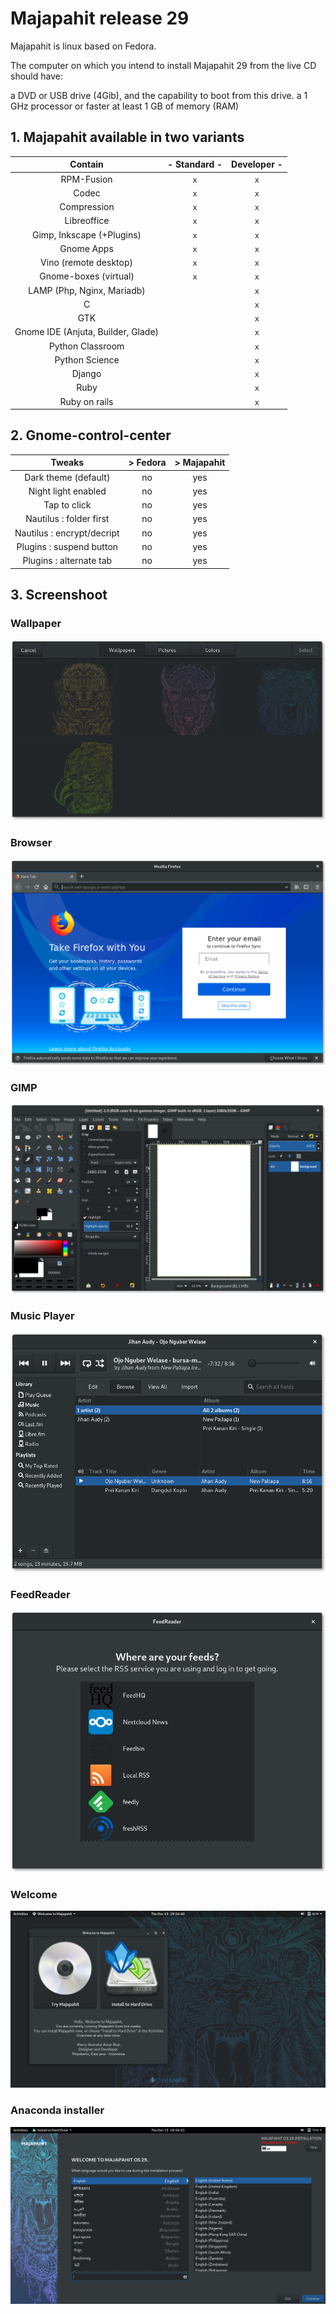 # Majapahit release 29

Majapahit is linux based on Fedora.

The computer on which you intend to install Majapahit 29 from the live CD should have:

a DVD or USB drive (4Gib), and the capability to boot from this drive.
a 1 GHz processor or faster
at least 1 GB of memory (RAM)

## 1. Majapahit available in two variants

|Contain| - Standard -| Developer -|
|:----:|:----:|:----:|
| RPM-Fusion | `x` | `x` |
| Codec | `x` | `x` |
| Compression | `x` | `x` |
| Libreoffice | `x` | `x` |
| Gimp, Inkscape (+Plugins) | `x` | `x` |
| Gnome Apps | `x` | `x` |
| Vino (remote desktop) | `x` | `x` |
| Gnome-boxes (virtual) | `x` | `x` | 
| LAMP (Php, Nginx, Mariadb) |  | `x` |
| C | | `x` |
| GTK | | `x` |
| Gnome IDE (Anjuta, Builder, Glade) | | `x` |
| Python Classroom |  | `x` |
| Python Science |  | `x` |
| Django |  | `x` |
| Ruby |  | `x` |
| Ruby on rails |  | `x` |


## 2. Gnome-control-center

|Tweaks| > Fedora | > Majapahit|
|:----:|:----:|:----:|
| Dark theme (default) | no | yes |
| Night light enabled | no | yes |
| Tap to click | no | yes |
| Nautilus : folder first | no | yes |
| Nautilus : encrypt/decript | no | yes |
| Plugins : suspend button | no | yes |
| Plugins : alternate tab | no | yes |


## 3. Screenshoot

### Wallpaper
![wallpaper](img/wallpaper.png)

### Browser
![firefox](img/firefox.png)

### GIMP
![gimp](img/gimp.png)

### Music Player
![rhythmbox](img/rhythmbox.png)

### FeedReader
![rss](img/rss.png)

### Welcome
![welcome](img/welcome.png)

### Anaconda installer
![install](img/install.png)

